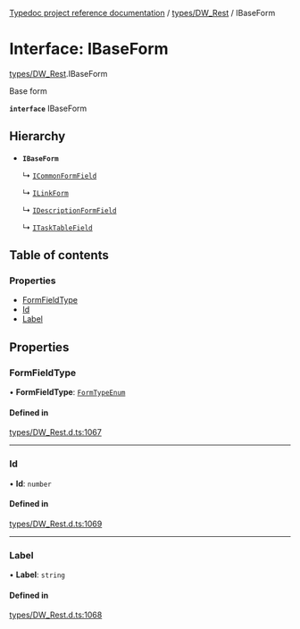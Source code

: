 [Typedoc project reference documentation](../README.md) / [types/DW_Rest](../modules/types_dw_rest.md) / IBaseForm

# Interface: IBaseForm

[types/DW_Rest](../modules/types_dw_rest.md).IBaseForm

Base form

**`interface`** IBaseForm

## Hierarchy

- **`IBaseForm`**

  ↳ [`ICommonFormField`](types_dw_rest.icommonformfield.md)

  ↳ [`ILinkForm`](types_dw_rest.ilinkform.md)

  ↳ [`IDescriptionFormField`](types_dw_rest.idescriptionformfield.md)

  ↳ [`ITaskTableField`](types_dw_rest.itasktablefield.md)

## Table of contents

### Properties

- [FormFieldType](types_dw_rest.ibaseform.md#formfieldtype)
- [Id](types_dw_rest.ibaseform.md#id)
- [Label](types_dw_rest.ibaseform.md#label)

## Properties

### FormFieldType

• **FormFieldType**: [`FormTypeEnum`](../enums/types_dw_rest.formtypeenum.md)

#### Defined in

[types/DW_Rest.d.ts:1067](https://github.com/DocuWare/REST-Sample-TS/blob/beb3ada/src/types/DW_Rest.d.ts#L1067)

___

### Id

• **Id**: `number`

#### Defined in

[types/DW_Rest.d.ts:1069](https://github.com/DocuWare/REST-Sample-TS/blob/beb3ada/src/types/DW_Rest.d.ts#L1069)

___

### Label

• **Label**: `string`

#### Defined in

[types/DW_Rest.d.ts:1068](https://github.com/DocuWare/REST-Sample-TS/blob/beb3ada/src/types/DW_Rest.d.ts#L1068)
